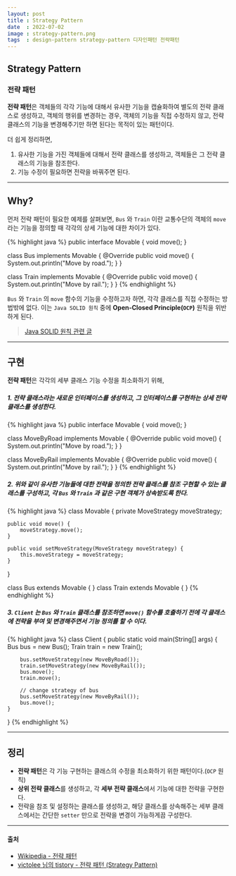 ```yaml
---
layout: post
title : Strategy Pattern
date  : 2022-07-02
image : strategy-pattern.png
tags  : design-pattern strategy-pattern 디자인패턴 전략패턴
---
```


## Strategy Pattern
### 전략 패턴
**전략 패턴**은 객체들의 각각 기능에 대해서 유사한 기능을 캡슐화하여 별도의 전략 클래스로 생성하고, 객체의 행위를 변경하는 경우, 객체의 기능을 직접 수정하지 않고, 전략 클래스의 기능을 변경해주기만 하면 된다는 목적이 있는 패턴이다.

더 쉽게 정리하면,
1. 유사한 기능을 가진 객체들에 대해서 전략 클래스를 생성하고, 객체들은 그 전략 클래스의 기능을 참조한다.
2. 기능 수정이 필요하면 전략을 바꿔주면 된다.

---

## Why?
먼저 전략 패턴이 필요한 예제를 살펴보면, `Bus` 와 `Train` 이란 교통수단의 객체의 `move` 라는 기능을 정의할 때 각각의 상세 기능에 대한 차이가 있다.

{% highlight java %}
public interface Movable {
    void move();
}

class Bus implements Movable {
    @Override
    public void move() {
        System.out.println("Move by road.");
    }
}

class Train implements Movable {
    @Override
    public void move() {
        System.out.println("Move by rail.");
    }
}
{% endhighlight %}

`Bus` 와 `Train` 의 `move` 함수의 기능을 수정하고자 하면, 각각 클래스를 직접 수정하는 방법밖에 없다. 이는 `Java SOLID 원칙` 중에 **Open-Closed Principle(`OCP`)** 원칙을 위반하게 된다.

> [Java SOLID 원칙 관련 글](/2021/02/28/JAVA_SOLID_PRINCIPLE/)

---

## 구현
**전략 패턴**은 각각의 세부 클래스 기능 수정을 최소화하기 위해,

##### 1. **전략 클래스**라는 새로운 인터페이스를 생성하고, 그 인터페이스를 구현하는 **상세 전략 클래스**를 생성한다.

{% highlight java %}
public interface Movable {
    void move();
}

class MoveByRoad implements Movable {
    @Override
    public void move() {
        System.out.println("Move by road.");
    }
}

class MoveByRail implements Movable {
    @Override
    public void move() {
        System.out.println("Move by rail.");
    }
}
{% endhighlight %}

##### 2. 위와 같이 유사한 기능들에 대한 전략을 정의한 전략 클래스를 참조 구현할 수 있는 클래스를 구성하고, 각 `Bus` 와 `Train` 과 같은 구현 객체가 상속받도록 한다.

{% highlight java %}
class Movable {
    private MoveStrategy moveStrategy;

    public void move() {
        moveStrategy.move();
    }

    public void setMoveStrategy(MoveStrategy moveStrategy) {
        this.moveStrategy = moveStrategy;
    }
}

class Bus extends Movable { }
class Train extends Movable { }
{% endhighlight %}

##### 3. `Client` 는 `Bus` 와 `Train` 클래스를 참조하면 `move()` 함수를 호출하기 전에 각 클래스에 전략을 부여 및 변경해주면서 기능 정의를 할 수 이다.

{% highlight java %}
class Client {
    public static void main(String[] args) {
        Bus bus = new Bus();
        Train train = new Train();

        bus.setMoveStrategy(new MoveByRoad());
        train.setMoveStrategy(new MoveByRail());
        bus.move();
        train.move();

        // change strategy of bus
        bus.setMoveStrategy(new MoveByRail());
        bus.move();
    }
}
{% endhighlight %}

---

## 정리
- **전략 패턴**은 각 기능 구현하는 클래스의 수정을 최소화하기 위한 패턴이다.(`OCP` 원칙)
- **상위 전략 클래스**를 생성하고, 각 **세부 전략 클래스**에서 기능에 대한 전략을 구현한다.
- 전략을 참조 및 설정하는 클래스를 생성하고, 해당 클래스를 상속해주는 세부 클래스에서는 간단한 `setter` 만으로 전략을 변경이 가능하게끔 구성한다.

---

#### 출처
- [Wikipedia - 전략 패턴](https://ko.wikipedia.org/wiki/%EC%A0%84%EB%9E%B5_%ED%8C%A8%ED%84%B4)
- [victolee 님의 tistory - 전략 패턴 (Strategy Pattern)](https://victorydntmd.tistory.com/292)
